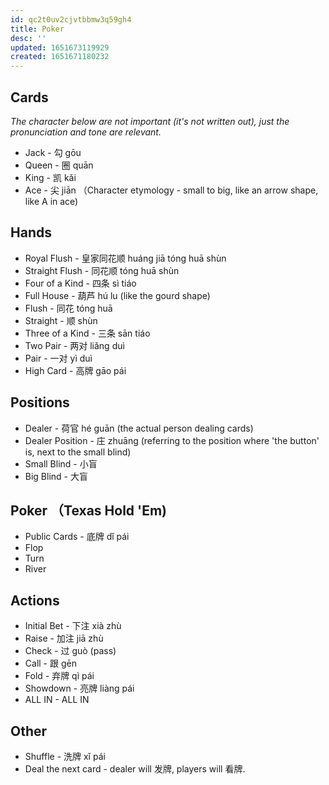 ```yaml
---
id: qc2t0uv2cjvtbbmw3q59gh4
title: Poker
desc: ''
updated: 1651673119929
created: 1651671180232
---
```


## Cards

_The character below are not important (it's not written out), just the pronunciation and tone are relevant._

- Jack - 勾 gōu
- Queen - 圈 quān 
- King - 凯 kǎi
- Ace - 尖 jiān （Character etymology - small to big, like an arrow shape, like A in ace)

## Hands
- Royal Flush - 皇家同花顺 huáng jiā tóng huā shùn
- Straight Flush - 同花顺 tóng huā shùn
- Four of a Kind - 四条 sì tiáo 
- Full House - 葫芦 hú lu (like the gourd shape)
- Flush - 同花 tóng huā
- Straight - 顺 shùn
- Three of a Kind - 三条 sān tiáo
- Two Pair - 两对 liǎng duì
- Pair - 一对 yì duì
- High Card - 高牌 gāo pái

## Positions

- Dealer - 荷官 hé guān (the actual person dealing cards)
- Dealer Position - 庄 zhuāng (referring to the position where 'the button' is, next to the small blind)
- Small Blind - 小盲
- Big Blind - 大盲

## Poker （Texas Hold 'Em)

- Public Cards - 底牌 dǐ pái
- Flop
- Turn
- River

## Actions

- Initial Bet - 下注 xià zhù
- Raise - 加注 jiā zhù
- Check - 过 guò (pass)
- Call - 跟 gēn
- Fold - 弃牌 qì pái
- Showdown - 亮牌 liàng pái
- ALL IN - ALL IN

## Other
- Shuffle - 洗牌 xǐ pái
- Deal the next card - dealer will 发牌, players will 看牌.
